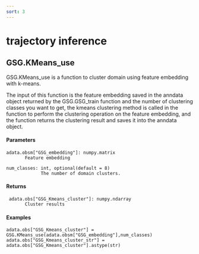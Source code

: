 ```yaml
---
sort: 3
---
```


# trajectory inference

## GSG.KMeans_use

GSG.KMeans_use is a function to cluster domain using feature embedding with k-means.

The input of this function is the feature embedding saved in the anndata object returned by the GSG.GSG_train function and the number of clustering classes you want to get, the kmeans clustering method is called in the function to perform the clustering operation on the feature embedding, and the function returns the clustering result and saves it into the anndata object.

#### Parameters

```
adata.obsm["GSG_embedding"]: numpy.matrix
       Feature embedding 

num_classes: int, optional(default = 8)
             The number of domain clusters.
```

#### Returns

```
 adata.obs["GSG_Kmeans_cluster"]: numpy.ndarray
       Cluster results
```

#### Examples

```
adata.obs["GSG_Kmeans_cluster"] = GSG.KMeans_use(adata.obsm["GSG_embedding"],num_classes)
adata.obs["GSG_Kmeans_cluster_str"] = adata.obs["GSG_Kmeans_cluster"].astype(str)
```
